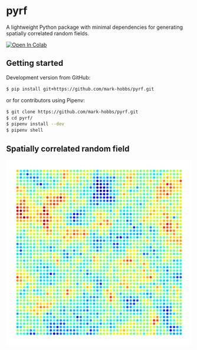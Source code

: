 # pyrf

A lightweight Python package with minimal dependencies for generating spatially correlated random fields.

<a href="https://colab.research.google.com/github/mark-hobbs/pyrf/blob/main/examples/weibull.ipynb" target="_parent"><img src="https://colab.research.google.com/assets/colab-badge.svg" alt="Open In Colab"/></a> 

## Getting started

Development version from GitHub:

```bash
$ pip install git+https://github.com/mark-hobbs/pyrf.git
```

or for contributors using Pipenv:

```bash
$ git clone https://github.com/mark-hobbs/pyrf.git
$ cd pyrf/
$ pipenv install --dev
$ pipenv shell
```

## Spatially correlated random field

![](docs/figs/random-field.png)
